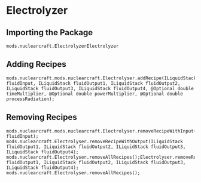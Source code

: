 # Electrolyzer

## Importing the Package
`mods.nuclearcraft.ElectrolyzerElectrolyzer`

## Adding Recipes
```zenscript
mods.nuclearcraft.mods.nuclearcraft.Electrolyser.addRecipe(ILiquidStack fluidInput, ILiquidStack fluidOutput1, ILiquidStack fluidOutput2, ILiquidStack fluidOutput3, ILiquidStack fluidOutput4, @Optional double timeMultiplier, @Optional double powerMultiplier, @Optional double processRadiation);
```

## Removing Recipes
```zenscript
mods.nuclearcraft.mods.nuclearcraft.Electrolyser.removeRecipeWithInput(ILiquidStack fluidInput);
mods.nuclearcraft.Electrolyser.removeRecipeWithOutput(ILiquidStack fluidOutput1, ILiquidStack fluidOutput2, ILiquidStack fluidOutput3, ILiquidStack fluidOutput4);
mods.nuclearcraft.Electrolyser.removeAllRecipes();Electrolyser.removeRecipeWithOutput(ILiquidStack fluidOutput1, ILiquidStack fluidOutput2, ILiquidStack fluidOutput3, ILiquidStack fluidOutput4);
mods.nuclearcraft.Electrolyser.removeAllRecipes();
```